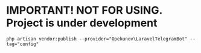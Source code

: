# IMPORTANT! NOT FOR USING. Project is under development  

```php artisan vendor:publish --provider="Opekunov\LaravelTelegramBot" --tag="config"```

